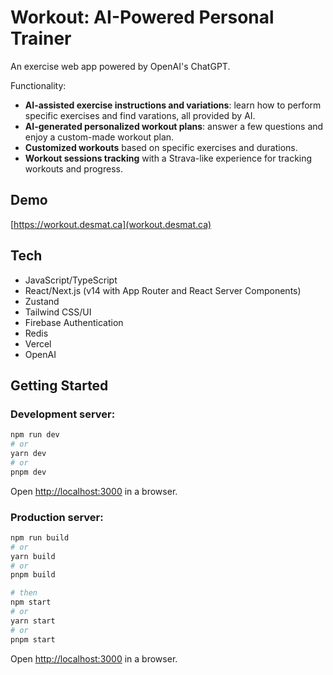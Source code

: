# Workout: AI-Powered Personal Trainer

An exercise web app powered by OpenAI's ChatGPT.

Functionality:
- **AI-assisted exercise instructions and variations**: learn how to perform specific exercises and find varations, all provided by AI.
- **AI-generated personalized workout plans**: answer a few questions and enjoy a custom-made workout plan.
- **Customized workouts** based on specific exercises and durations.
- **Workout sessions tracking** with a Strava-like experience for tracking workouts and progress.


## Demo

[https://workout.desmat.ca](workout.desmat.ca)


## Tech

- JavaScript/TypeScript
- React/Next.js (v14 with App Router and React Server Components)
- Zustand
- Tailwind CSS/UI
- Firebase Authentication
- Redis
- Vercel
- OpenAI


## Getting Started

### Development server:

```bash
npm run dev
# or
yarn dev
# or
pnpm dev
```

Open [http://localhost:3000](http://localhost:3000) in a browser.


### Production server:

```bash
npm run build
# or
yarn build
# or
pnpm build

# then 
npm start
# or
yarn start
# or
pnpm start
```

Open [http://localhost:3000](http://localhost:3000) in a browser.
